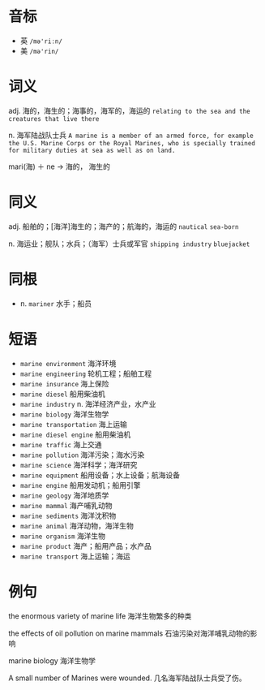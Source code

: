 # 音标

- 英 `/mə'riːn/`
- 美 `/mə'rin/`

# 词义

adj. 海的，海生的；海事的，海军的，海运的
`relating to the sea and the creatures that live there`

n. 海军陆战队士兵
`A marine is a member of an armed force, for example the U.S. Marine Corps or the Royal Marines, who is specially trained for military duties at sea as well as on land. `



mari(海) ＋ ne → 海的， 海生的

# 同义

adj. 船舶的；[海洋]海生的；海产的；航海的，海运的
`nautical` `sea-born`

n. 海运业；舰队；水兵；（海军）士兵或军官
`shipping industry` `bluejacket`

# 同根

- n. `mariner` 水手；船员

# 短语

- `marine environment` 海洋环境
- `marine engineering` 轮机工程；船舶工程
- `marine insurance` 海上保险
- `marine diesel` 船用柴油机
- `marine industry` n. 海洋经济产业，水产业
- `marine biology` 海洋生物学
- `marine transportation` 海上运输
- `marine diesel engine` 船用柴油机
- `marine traffic` 海上交通
- `marine pollution` 海洋污染；海水污染
- `marine science` 海洋科学；海洋研究
- `marine equipment` 船用设备；水上设备；航海设备
- `marine engine` 船用发动机；船用引擎
- `marine geology` 海洋地质学
- `marine mammal` 海产哺乳动物
- `marine sediments` 海洋沈积物
- `marine animal` 海洋动物，海洋生物
- `marine organism` 海洋生物
- `marine product` 海产；船用产品；水产品
- `marine transport` 海上运输；海运

# 例句

the enormous variety of marine life
海洋生物繁多的种类

the effects of oil pollution on marine mammals
石油污染对海洋哺乳动物的影响

marine biology
海洋生物学

A small number of Marines were wounded.
几名海军陆战队士兵受了伤。


